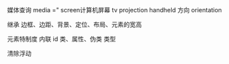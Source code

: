 媒体查询
   media =" screen计算机屏幕
            tv projection handheld 
            方向 orientation 

继承
    边框、边距、背景、定位、布局、元素的宽高
    
元素特制度
    内联
    id
    类、属性、伪类
    类型
    
清除浮动
               
